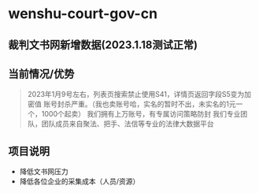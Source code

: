 # wenshu-court-gov-cn
## 裁判文书网新增数据(2023.1.18测试正常)
## 当前情况/优势
> 2023年1月9号左右，列表页搜索禁止使用S41，详情页返回字段S5变为加密值
> 账号封杀严重。（我也卖账号哈，实名的暂时不出，未实名的1元一个，1000个起卖）
> 我们拥有上万账号，有专属访问策略防封
> 我们专业团队，团队成员来自聚法、把手、法信等专业的法律大数据平台
## 项目说明
- 降低文书网压力
- 降低各位企业的采集成本（人员/资源）
